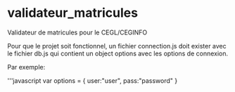 # validateur_matricules
Validateur de matricules pour le CEGL/CEGINFO

Pour que le projet soit fonctionnel, un fichier connection.js doit exister avec le fichier db.js qui contient un object options avec les options de connexion.

Par exemple: 

'''javascript
var options = {
  user:"user",
  pass:"password"
}
